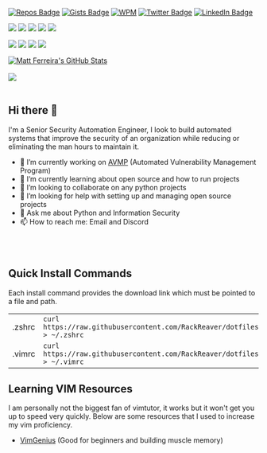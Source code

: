 [![Repos Badge](https://badges.pufler.dev/repos/RackReaver)](https://badges.pufler.dev)
[![Gists Badge](https://badges.pufler.dev/gists/RackReaver)](https://badges.pufler.dev)
[![WPM](https://img.shields.io/badge/Fastest%20Typing%20Speed-89wpm-important)](typing_speed_tracker.md)
[![Twitter Badge](https://img.shields.io/badge/Social-Twitter-informational?style=flat&logo=twitter)](https://twitter.com/RackReaver)
[![LinkedIn Badge](https://img.shields.io/badge/Social-LinkedIn-informational?style=flat&logo=linkedin)](https://www.linkedin.com/in/matthew-ferreira/)

![](https://img.shields.io/badge/Python-1A2B34?style=for-the-badge&logo=python&labelColor=303036)
![](https://img.shields.io/badge/HTML-1A2B34?style=for-the-badge&logo=html5&labelColor=303036)
![](https://img.shields.io/badge/CSS-1A2B34?style=for-the-badge&logo=css3&labelColor=303036)
![](https://img.shields.io/badge/MySQL-1A2B34?style=for-the-badge&logo=mysql&labelColor=303036&logoColor=FFF)
![](https://img.shields.io/badge/Sqlite-1A2B34?style=for-the-badge&logo=sqlite&labelColor=303036)

![](https://img.shields.io/badge/GitHub-1A2B34?style=for-the-badge&logo=github&labelColor=303036)
![](https://img.shields.io/badge/GitLab-1A2B34?style=for-the-badge&logo=gitlab&labelColor=303036)
![](https://img.shields.io/badge/Jira-1A2B34?style=for-the-badge&logo=jira-software&labelColor=303036)
![](https://img.shields.io/badge/Postman-1A2B34?style=for-the-badge&logo=postman&labelColor=303036)

<a href="https://github.com/RackReaver">
  <img align="center" src="https://github-readme-stats.vercel.app/api?username=RackReaver&show_icons=true&line_height=27&count_private=true&title_color=ffffff&text_color=c9cacc&icon_color=FC5130&bg_color=1A2B34" alt="Matt Ferreira's GitHub Stats" />
</a>
</br>
</br>
<a href="https://github.com/RackReaver/AVMP">
  <img align="center" src="https://github-readme-stats.vercel.app/api/pin/?username=RackReaver&repo=AVMP&title_color=ffffff&text_color=c9cacc&icon_color=FC5130&bg_color=1A2B34" />
</a>
</br>
</br>

## Hi there 👋

I'm a Senior Security Automation Engineer, I look to build automated systems that improve the security of an organization while reducing or eliminating the man hours to maintain it.

- 🔭 I’m currently working on [AVMP](github.com/RackReaver/AVMP) (Automated Vulnerability Management Program)
- 🌱 I’m currently learning about open source and how to run projects
- 👯 I’m looking to collaborate on any python projects
- 🤔 I’m looking for help with setting up and managing open source projects
- 💬 Ask me about Python and Information Security
- 📫 How to reach me: Email and Discord

</br>
</br>

## Quick Install Commands

Each install command provides the download link which must be pointed to a file and path.

|        |                                                                                         |
| ------ | --------------------------------------------------------------------------------------- |
| .zshrc | `curl https://raw.githubusercontent.com/RackReaver/dotfiles/main/zsh/.zshrc > ~/.zshrc` |
| .vimrc | `curl https://raw.githubusercontent.com/RackReaver/dotfiles/main/vim/.vimrc > ~/.vimrc` |

## Learning VIM Resources

I am personally not the biggest fan of vimtutor, it works but it won't get you up to speed very quickly. Below are some resources that I used to increase my vim proficiency.

- [VimGenius](http://www.vimgenius.com/) (Good for beginners and building muscle memory)

<!--
**RackReaver/RackReaver** is a ✨ _special_ ✨ repository because its `README.md` (this file) appears on your GitHub profile.
-->

